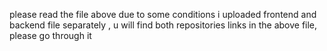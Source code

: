 please read the file above due to some conditions i uploaded frontend and backend file separately , u will find both repositories links in the above file, please go through it
